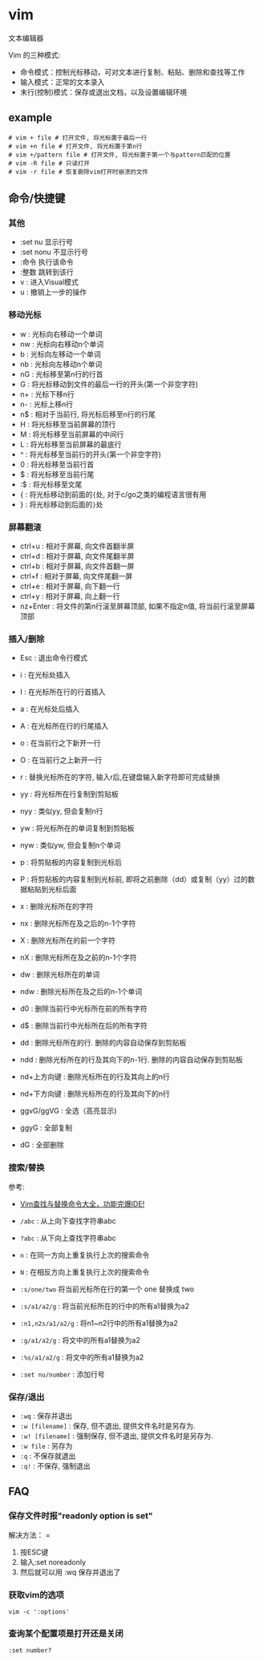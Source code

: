 # vim
文本编辑器

Vim 的三种模式:
- 命令模式：控制光标移动，可对文本进行复制、粘贴、删除和查找等工作
- 输入模式：正常的文本录入
- 末行(控制)模式：保存或退出文档，以及设置编辑环境

## example
```
# vim + file # 打开文件, 将光标置于最后一行
# vim +n file # 打开文件, 将光标置于第n行
# vim +/pattern file # 打开文件, 将光标置于第一个与pattern匹配的位置
# vim -R file # 只读打开
# vim -r file # 恢复删除vim打开时崩溃的文件
```

## 命令/快捷键

### 其他
- :set nu 显示行号
- :set nonu 不显示行号
- :命令 执行该命令
- :整数 跳转到该行
- v : 进入Visual模式
- u : 撤销上一步的操作

### 移动光标
- w : 光标向右移动一个单词
- nw : 光标向右移动n个单词
- b : 光标向左移动一个单词
- nb : 光标向左移动n个单词
- nG : 光标移至第n行的行首
- G : 将光标移动到文件的最后一行的开头(第一个非空字符)
- n+ : 光标下移n行
- n- : 光标上移n行
- n$ : 相对于当前行, 将光标后移至n行的行尾
- H : 将光标移至当前屏幕的顶行
- M : 将光标移至当前屏幕的中间行
- L : 将光标移至当前屏幕的最底行
- ^ : 将光标移至当前行的开头(第一个非空字符)
- 0 : 将光标移至当前行首
- $ : 将光标移至当前行尾
- :$ : 将光标移至文尾
- { : 将光标移动到前面的`{`处, 对于c/go之类的编程语言很有用
- } : 将光标移动到后面的`}`处

### 屏幕翻滚
- ctrl+u : 相对于屏幕, 向文件首翻半屏
- ctrl+d : 相对于屏幕, 向文件尾翻半屏
- ctrl+b : 相对于屏幕, 向文件首翻一屏
- ctrl+f : 相对于屏幕, 向文件尾翻一屏
- ctrl+e : 相对于屏幕, 向下翻一行
- ctrl+y : 相对于屏幕, 向上翻一行
- nz+Enter : 将文件的第n行滚至屏幕顶部, 如果不指定n值, 将当前行滚至屏幕顶部

### 插入/删除
- Esc : 退出命令行模式
- i : 在光标处插入
- I : 在光标所在行的行首插入
- a : 在光标处后插入
- A : 在光标所在行的行尾插入
- o : 在当前行之下新开一行
- O : 在当前行之上新开一行
- r : 替换光标所在的字符, 输入r后,在键盘输入新字符即可完成替换
- yy : 将光标所在行复制到剪贴板
- nyy : 类似yy, 但会复制n行
- yw : 将光标所在的单词复制到剪贴板
- nyw : 类似yw, 但会复制n个单词
- p : 将剪贴板的内容复制到光标后
- P : 将剪贴板的内容复制到光标前, 即将之前删除（dd）或复制（yy）过的数据粘贴到光标后面
- x : 删除光标所在的字符
- nx : 删除光标所在及之后的n-1个字符
- X : 删除光标所在的前一个字符
- nX : 删除光标所在及之前的n-1个字符
- dw : 删除光标所在的单词
- ndw : 删除光标所在及之后的n-1个单词
- d0 : 删除当前行中光标所在前的所有字符
- d$ : 删除当前行中光标所在后的所有字符
- dd : 删除光标所在的行. 删除的内容自动保存到剪贴板
- ndd : 删除光标所在的行及其向下的n-1行. 删除的内容自动保存到剪贴板
- nd+上方向键 : 删除光标所在的行及其向上的n行
- nd+下方向键 : 删除光标所在的行及其向下的n行

- ggvG/ggVG : 全选（高亮显示)
- ggyG : 全部复制
- dG : 全部删除

### 搜索/替换
参考:
- [Vim查找与替换命令大全，功能完爆IDE!](https://segmentfault.com/a/1190000022323247)

- `/abc` : 从上向下查找字符串abc
- `?abc` : 从下向上查找字符串abc
- `n` : 在同一方向上重复执行上次的搜索命令
- `N` : 在相反方向上重复执行上次的搜索命令
- `:s/one/two` 将当前光标所在行的第一个 one 替换成 two 
- `:s/a1/a2/g` : 将当前光标所在的行中的所有a1替换为a2
- `:n1,n2s/a1/a2/g` : 将n1~n2行中的所有a1替换为a2
- `:g/a1/a2/g` : 将文中的所有a1替换为a2
- `:%s/a1/a2/g` : 将文中的所有a1替换为a2
- `:set nu/number` : 添加行号

### 保存/退出
- `:wq` : 保存并退出
- `:w [filename]` : 保存, 但不退出, 提供文件名时是另存为.
- `:w! [filename]` : 强制保存, 但不退出, 提供文件名时是另存为.
- `:w file` : 另存为
- `:q` : 不保存就退出
- `:q!` : 不保存, 强制退出

## FAQ
### 保存文件时报"readonly option is set"
解决方法： =
1. 按ESC键
1. 输入:set noreadonly
1. 然后就可以用 :wq 保存并退出了

### 获取vim的选项
`vim -c ':options'`

### 查询某个配置项是打开还是关闭
`:set number?`
